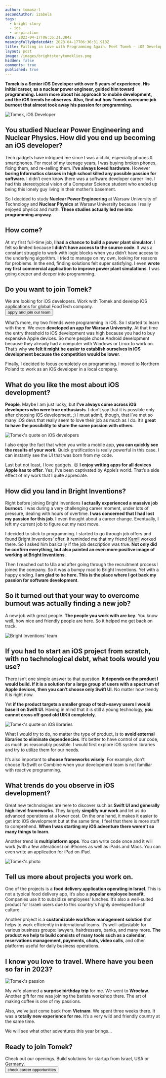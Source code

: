 ```yaml
---
author: tomasz-l
secondAuthor: izabela
tags:
  - bright story
  - ios
  - inspiration
date: 2023-04-17T06:36:31.384Z
meaningfullyUpdatedAt: 2023-04-17T06:36:31.913Z
title: Falling in Love with Programming Again. Meet Tomek – iOS Developer
layout: post
image: /images/brightstorytomeklios.png
hidden: false
comments: true
published: true
---
```

**Tomek is a Senior iOS Developer with over 5 years of experience. His initial career, as a nuclear power engineer, guided him toward programming. Learn more about his approach to mobile development, and the iOS trends he observes. Also, find out how Tomek overcame job burnout that almost took away his passion for programming.**

<div class="image"><img src="/images/brightstorytomeklcollageteam.png" alt="Tomek, iOS Developer" title="Tomek, iOS Developer"  /> </div>

## You studied Nuclear Power Engineering and Nuclear Physics. How did you end up becoming an iOS developer?

Tech gadgets have intrigued me since I was a child, especially phones & smartphones. For most of my teenage years, I was buying broken phones, fixing them, and re-selling them. **I’ve always loved hardware**. However **boring Informatics classes in high school killed any possible passion for software**. I didn’t even know there was a software developer career line. I had this stereotypical vision of a Computer Science student who ended up being this lonely guy living in their mother’s basement. 

So I decided to study **Nuclear Power Engineering** at Warsaw University of Technology and **Nuclear Physics** at Warsaw University because I really enjoyed physics and math. **These studies actually led me into programming anyway**.

## How come?

At my first full-time job, **I had a chance to build a power plant simulator**. I felt so limited because **I didn’t have access to the source code**. It was a constant struggle to work with logic blocks when you didn’t have access to the underlying algorithm. I tried to manage on my own, looking for reasons for problems. In the end, finding solutions felt super satisfying. I even **wrote my first commercial application to improve power plant simulations**. I was going deeper and deeper into programming.

<div class='block-button'><h2>Do you want to join Tomek?</h2><div>We are looking for iOS developers. Work with Tomek and develop iOS applications for global FoodTech company.</div><a href="/jobs/senior-ios-developer/"><button>apply and join our team</button></a></div>

What’s more, my two friends were programming in iOS. So I started to learn with them. We even **developed an app for Warsaw University**. At that time the entry threshold to iOS development was high because you had to buy expensive Apple devices. So more people chose Android development because they already had a computer with Windows or Linux to work on. That’s why **we felt it might be easier to establish ourselves in iOS development because the competition would be lower**. 

Finally, I decided to focus completely on programming. I moved to Northern Poland to work as an iOS developer in a local company.

## What do you like the most about iOS development?

**People**. Maybe I am just lucky, but **I’ve always come across iOS developers who were true enthusiasts**. I don’t say that it is possible only after choosing iOS development. ;) I must admit, though, that I’ve met so many iOS devs that really seem to love their job as much as I do. It’s **great to have the possibility to share the same passion with others**.

<div class="image"><img src="/images/tomek_quote_ios_devs2.png" alt="Tomek's quote on iOS developers" title="Tomek's quote on iOS developers"  /> </div>

I also enjoy the fact that when you write a mobile app, **you can quickly see the results of your work**. Quick gratification is really powerful in this case. I can instantly see the UI that was born from my code.

Last but not least, I love gadgets. 😉 **I enjoy writing apps for all devices Apple has to offer**. Yes, I’ve been captivated by Apple’s world. That’s a side effect of my work that I quite appreciate. 

## How did you land in Bright Inventions?

Right before joining Bright Inventions **I actually experienced a massive job burnout**. I was during a very challenging career moment, under lots of pressure, dealing with hours of overtime. **I was concerned that I had lost my passion for this job**. I even thought about a career change. Eventually, I left my current job to figure out my next move. 

I decided to stick to programming. I started to go through job offers and found Bright Inventions’ offer. It reminded me that my friend [Kamil](/about-us/kamil-b/) worked there. So I asked him basically if the job description was true. **Not only did he confirm everything, but also painted an even more positive image of working at Bright Inventions**.

Then I reached out to Ula and after going through the recruitment process I joined the company. So it was a bumpy road to Bright Inventions. Yet with a happy ending. **I am glad to be here. This is the place where I got back my passion for software development**.

## So it turned out that your way to overcome burnout was actually finding a new job?

A new job with great people. **The people you work with are key**. You know well, how nice and friendly people are here. So it helped me get back on track.

<div class="image"><img src="/images/brightteamtomekl.png" alt="Bright Inventions' team" title="Bright Inventions' team"  /> </div>

## If you had to start an iOS project from scratch, with no technological debt, what tools would you use?

There isn’t one simple answer to that question. **It depends on the product I would build. If it is a solution for a large group of users with a spectrum of Apple devices, then you can’t choose only Swift UI**. No matter how trendy it is right now. 

Yet **if the product targets a smaller group of tech-savvy users I would base it on Swift UI**. Having in mind that it is still a young technology, **you cannot cross off good old UIKit completely**.

<div class="image"><img src="/images/tomek_quote_libs2.png" alt="Tomek's quote on iOS libraries" title="Tomek's quote on iOS libraries"  /> </div>

What I would try to do, no matter the type of product, is to **avoid external libraries to eliminate dependencies**. It’s better to have control of our code, as much as reasonably possible. I would first explore iOS system libraries and try to utilize them for our needs.

It’s also important to **choose frameworks wisely**. For example, don’t choose RxSwift or Combine when your development team is not familiar with reactive programming.

## What trends do you observe in iOS development?

Great new technologies are here to discover such as **Swift UI and generally high-level frameworks**. They largely **simplify our work** and let us do advanced operations at a lower cost. On the one hand, it makes it easier to get into iOS development but at the same time, I feel that there is more stuff to comprehend. **When I was starting my iOS adventure there weren’t so many things to learn**.

Another trend is **multiplatform apps**. You can write code once and it will work (with a few alterations) on iPhones as well as iPads and Macs. You can even write an application for iPad on iPad.

<div class="image"><img src="/images/brightpassion_tomek2.png" alt="Tomek's photo" title="Tomek's photo"  /> </div>

## Tell us more about projects you work on.

One of the projects is a **food delivery application operating in Israel**. This is not a typical food delivery app, it’s also a **popular employee benefit**. Companies use it to subsidize employees' lunches. It’s also a well-suited product for Israeli users due to this country's highly developed lunch culture.

Another project is a **customizable workflow management** **solution** that helps to work efficiently in international teams. It’s well-adjustable for various business groups: lawyers, hairdressers, banks, and many more. **The product we help to build consists of many tools such as a calendar, reservations management, payments, chats, video calls**, and other platforms useful for daily business operations.

## I know you love to travel. Where have you been so far in 2023?

<div class="image"><img src="/images/brightpassion_tomek.png" alt="Tomek's passion" title="Tomek's passion"  /> </div>

My wife planned a **surprise birthday trip** for me. We went to **Wrocław**. Another gift for me was joining the barista workshop there. The art of making coffee is one of my passions.

Also, we’ve just come back from **Vietnam**. We spent three weeks there. It was a **totally new experience for me**. It’s a very wild and friendly country at the same time. 

We will see what other adventures this year brings…

<div class='block-button'><h2>Ready to join Tomek?</h2><div>Check out our openings. Build solutions for startup from Israel, USA or Germany.</div><a href="/career/"><button>check career opportunities</button></a></div>